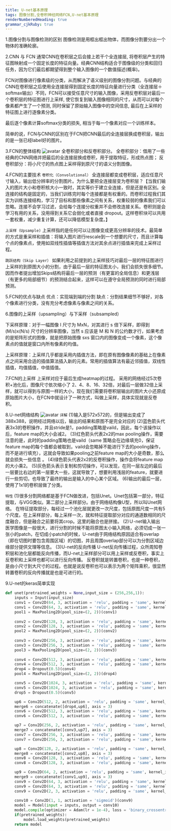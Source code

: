 ```yaml
---
title: U-net基本原理
tags: 图像分割,全卷积神经网络FCN,U-net基本原理
renderNumberedHeading: true
grammar_cjkRuby: true
---
```

1.图像分割与图像检测的区别
图像检测是用框出框出物体，而图像分割要分出一个物体的准确轮廓。

2.CNN 与 FCN
通常CNN在卷积层之后会接上若干个全连接层, 将卷积层产生的特征图映射成一个固定长度的特征向量。经典CNN结构适合于图像级的分类和回归任务，因为它们最后都期望得到整个输入图像的一个数值描述(概率)。

FCN对图像进行像素级的分类，从而解决了语义级别的图像分割问题。与经典的CNN在卷积层之后使用全连接层得到固定长度的特征向量进行分类（全连接层＋softmax输出）不同，FCN可以接受任意尺寸的输入图像，采用反卷积层对最后一个卷积层的特征图进行上采样, 使它恢复到输入图像相同的尺寸，从而可以对每个像素都产生了一个预测, 同时保留了原始输入图像中的空间信息, 最后在上采样的特征图上进行逐像素分类。

最后逐个像素计算softmax分类的损失, 相当于每一个像素对应一个训练样本。

简单的说，FCN与CNN的区别在于FCN把CNN最后的全连接层换成卷积层，输出的是一张已经label好的图片。

3.FCN的整体结构
![avatar](\FCN.png)
全卷积部分和反卷积部分。
全卷积部分：借用了一些经典的CNN网络并把最后的全连接层换成卷积，用于提取特征，形成热点图；
反卷积部分：将小尺寸的热点图上采样得到原尺寸的语义分割图像。

4.FCN的主要技术
`卷积化（Convolutional）`
全连接层都变成卷积层，适应任意尺寸输入，输出低分辨率的分割图片。为什么要把全连接层变为卷积层？【当我们输入的图片大小和卷积核大小一致时，其实等价于建立全连接，但是还是有区别。全连接的结构是固定的，当我们训练完时每个连接都是有权重的。而卷积过程我们其实为训练连接结构，学习了目标和那些像素之间有关系，权重较弱的像素我们可以忽略。连接不会学习过滤，会给每个连接分权重并不会修改连接关系。卷积则是会学习有用的关系，没用得到关系它会弱化或者直接 dropout。这样卷积块可以共用一套权重，减少重复计算，还可以降低模型复杂度。】

`上采样（Upsample)`
上采样指的是任何可以让图像变成更高分辨率的技术。最简单的方式是重采样和插值：将输入图片进行rescale到一个想要的尺寸，而且计算每个点的像素点，使用如双线性插值等插值方法对其余点进行插值来完成上采样过程。

`跳跃结构（Skip Layer）`
如果利用之前提到的上采样技巧对最后一层的特征图进行上采样的到原图大小的分割，由于最后一层的特征图太小，我们会损失很多细节。因而作者提出增加Skips结构将最后一层的预测（有更富的全局信息）和更浅层（有更多的局部细节）的预测结合起来，这样可以在遵守全局预测的同时进行局部预测。

5.FCN的优点与缺点
优点：实现端到端的分割
缺点：分割结果细节不够好，对各个像素进行分类，没有充分考虑像素与像素之间的关系。

6.图像的上采样（upsampling）与下采样（subsampled）

下采样原理：对于一幅图像 I 尺寸为 MxN，对其进行 s 倍下采样，即得到(M/s)x(N/s) 尺寸的分辨率图像，当然 s 应该是 M 和 N 的公约数才行，如果考虑的是矩阵形式的图像，就是把原始图像 sxs 窗口内的图像变成一个像素，这个像素点的值就是窗口内所有像素的均值。

上采样原理：上采样几乎都是采用内插值方法，即在原有图像像素的基础上在像素点之间采用合适的插值算法插入新的元素。常用的插值算法有最近邻插值，双线性插值，均值插值，中值插值。

7.FCN的上采样
上采样对应于最后生成heatmap的过程。
采用的网络经过5次卷积+池化后，图像尺寸依次缩小了 2、4、8、16、32倍，对最后一层做32倍上采样，就可以得到与原图一样的大小，现在我们需要将卷积层输出的图片大小还原成原始图片大小，在FCN中就设计了一种方式，叫做上采样，具体实现就是反卷积。

8.U-net网络结构
![avatar](\U-net.png)
`详解`
(1)输入是572x572的，但是输出变成了388x388，说明经过网络以后，输出的结果和原图不是完全对应的
(2)蓝色箭头代表3x3的卷积操作，并且stride是1，padding策略是vaild，因此，每个该操作以后，feature map的大小会减2。
(3)红色箭头代表2x2的max pooling操作，需要注意的是，此时的padding策略也是vaild（same 策略会在边缘填充0，保证feature map的每个值都会被取到，vaild会忽略掉不能进行下去的pooling操作，而不是进行填充），这就会导致如果pooling之前feature map的大小是奇数，那么就会损失一些信息 。
(4)绿色箭头代表2x2的反卷积操作，操作会将feature map的大小乘2。
(5)灰色箭头表示复制和剪切操作，可以发现，在同一层左边的最后一层要比右边的第一层要大一些，这就导致了，想要利用浅层的feature，就要进行一些剪切，也导致了最终的输出是输入的中心某个区域。
(6)输出的最后一层，使用了1x1的卷积层做了分类。

`特性`
(1)很多分割网络都是基于FCN做改进，包括Unet。Unet包括第一部分，特征提取，与VGG类似。第二部分上采样部分。由于网络结构像U型，所以叫Unet网络。
在特征提取部分，每经过一个池化层就更改一次尺度，包括原图尺度一共有5个尺度。在上采样部分，每上采样一次，就和特征提取部分对应的通道数相同的尺度融合，但是融合之前要将其crop。这里的融合也是拼接。 
(2)Ｕ-net输入输出 
医学图像是一般很大，进行分割的时候不能将原图太小输入网络，必须切成一张一张小的patch，在切成小patch的时候，U-net由于网络结构原因适合有overlap（即在切图时要包含周围区域）的切图，并且周围overlap部分可以为分割区域边缘部分提供文理等信息。
(3)U-net的反向传播
U-net反向传播过程，众所周知卷积层和池化层都能反向传播，而U-net上采样部分可以用上采样或反卷积，事实上反卷积和上采样也都可以进行反向传播。
反卷积就是转置卷积，也是一种卷积，是由小尺寸到大尺寸的过程。也就是说反卷积也可以表示为两个矩阵乘积，很显然转置卷积的反向传播就是也是可进行的。

9.U-net的keras简单实现
```python
def unet(pretrained_weights = None,input_size = (256,256,1)):
    inputs = Input(input_size)
    conv1 = Conv2D(64, 3, activation = 'relu', padding = 'same', kernel_initializer = 'he_normal')(inputs)
    conv1 = Conv2D(64, 3, activation = 'relu', padding = 'same', kernel_initializer = 'he_normal')(conv1)
    pool1 = MaxPooling2D(pool_size=(2, 2))(conv1)
	
    conv2 = Conv2D(128, 3, activation = 'relu', padding = 'same', kernel_initializer = 'he_normal')(pool1)
    conv2 = Conv2D(128, 3, activation = 'relu', padding = 'same', kernel_initializer = 'he_normal')(conv2)
    pool2 = MaxPooling2D(pool_size=(2, 2))(conv2)
	
    conv3 = Conv2D(256, 3, activation = 'relu', padding = 'same', kernel_initializer = 'he_normal')(pool2)
    conv3 = Conv2D(256, 3, activation = 'relu', padding = 'same', kernel_initializer = 'he_normal')(conv3)
    pool3 = MaxPooling2D(pool_size=(2, 2))(conv3)
	
    conv4 = Conv2D(512, 3, activation = 'relu', padding = 'same', kernel_initializer = 'he_normal')(pool3)
    conv4 = Conv2D(512, 3, activation = 'relu', padding = 'same', kernel_initializer = 'he_normal')(conv4)
    drop4 = Dropout(0.5)(conv4)
    pool4 = MaxPooling2D(pool_size=(2, 2))(drop4)

    conv5 = Conv2D(1024, 3, activation = 'relu', padding = 'same', kernel_initializer = 'he_normal')(pool4)
    conv5 = Conv2D(1024, 3, activation = 'relu', padding = 'same', kernel_initializer = 'he_normal')(conv5)
    drop5 = Dropout(0.5)(conv5)

    up6 = Conv2D(512, 2, activation = 'relu', padding = 'same', kernel_initializer = 'he_normal')(UpSampling2D(size = (2,2))(drop5))
    merge6 = concatenate([drop4,up6], axis = 3)
    conv6 = Conv2D(512, 3, activation = 'relu', padding = 'same', kernel_initializer = 'he_normal')(merge6)
    conv6 = Conv2D(512, 3, activation = 'relu', padding = 'same', kernel_initializer = 'he_normal')(conv6)

    up7 = Conv2D(256, 2, activation = 'relu', padding = 'same', kernel_initializer = 'he_normal')(UpSampling2D(size = (2,2))(conv6))
    merge7 = concatenate([conv3,up7], axis = 3)
    conv7 = Conv2D(256, 3, activation = 'relu', padding = 'same', kernel_initializer = 'he_normal')(merge7)
    conv7 = Conv2D(256, 3, activation = 'relu', padding = 'same', kernel_initializer = 'he_normal')(conv7)

    up8 = Conv2D(128, 2, activation = 'relu', padding = 'same', kernel_initializer = 'he_normal')(UpSampling2D(size = (2,2))(conv7))
    merge8 = concatenate([conv2,up8], axis = 3)
    conv8 = Conv2D(128, 3, activation = 'relu', padding = 'same', kernel_initializer = 'he_normal')(merge8)
    conv8 = Conv2D(128, 3, activation = 'relu', padding = 'same', kernel_initializer = 'he_normal')(conv8)

    up9 = Conv2D(64, 2, activation = 'relu', padding = 'same', kernel_initializer = 'he_normal')(UpSampling2D(size = (2,2))(conv8))
    merge9 = concatenate([conv1,up9], axis = 3)
    conv9 = Conv2D(64, 3, activation = 'relu', padding = 'same', kernel_initializer = 'he_normal')(merge9)
    conv9 = Conv2D(64, 3, activation = 'relu', padding = 'same', kernel_initializer = 'he_normal')(conv9)
    conv9 = Conv2D(2, 3, activation = 'relu', padding = 'same', kernel_initializer = 'he_normal')(conv9)
	
    conv10 = Conv2D(1, 1, activation = 'sigmoid')(conv9)
    model = Model(input = inputs, output = conv10)
    model.compile(optimizer = Adam(lr = 1e-4), loss = 'binary_crossentropy', metrics = ['accuracy'])
    if(pretrained_weights):
    	model.load_weights(pretrained_weights)
    return model
```



